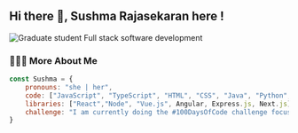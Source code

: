 ## Hi there 👋, Sushma Rajasekaran here !

![Graduate student Full stack software development](https://github.com/user-attachments/assets/26afc7d9-6a71-4825-8858-6446f7887c7b)

### 👩🏻‍💻 More About Me
```javascript
const Sushma = {
    pronouns: "she | her",
    code: ["JavaScript", "TypeScript", "HTML", "CSS", "Java", "Python", "SQL"],
    libraries: ["React","Node", "Vue.js", Angular, Express.js, Next.js]
    challenge: "I am currently doing the #100DaysOfCode challenge focused on full-stack development. Currently pursuing Full Stack Software Development course by META",
}



